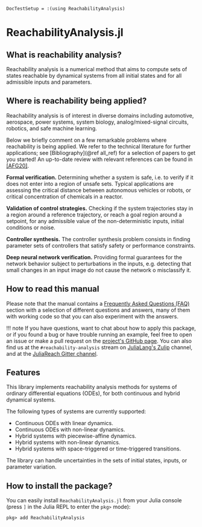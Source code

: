 ```@meta
DocTestSetup = :(using ReachabilityAnalysis)
```

# ReachabilityAnalysis.jl

## What is reachability analysis?

Reachability analysis is a numerical method that aims to compute sets of states
reachable by dynamical systems from all initial states and for all admissible inputs
and parameters.

## Where is reachability being applied?

Reachability analysis is of interest in diverse domains including automotive,
aerospace, power systems, system biology, analog/mixed-signal circuits, robotics,
and safe machine learning.

Below we briefly comment on a few remarkable problems where reachability is being
applied. We refer to the technical literature for further applications;
see [Bibliography](@ref all_ref) for a selection of papers to get you started!
An up-to-date review with relevant references can be found in [[AFG20]](@ref).

**Formal verification.** Determining whether a system is safe, i.e. to verify
if it does not enter into a region of unsafe sets. Typical applications are
assessing the critical distance between autonomous vehicles or robots, or critical
concentration of chemicals in a reactor.

**Validation of control strategies.** Checking if the system trajectories stay in a region around a reference trajectory, or reach a goal region around a setpoint,
for any admissible value of the non-deterministic inputs, initial conditions
or noise.

**Controller synthesis.** The controller synthesis problem consists in finding parameter sets of controllers that satisfy safety or performance constraints.

**Deep neural network verification.** Providing formal guarantees for the network behavior subject to perturbations in the inputs, e.g. detecting that small changes in an input image do not cause the network o misclassify it.

## How to read this manual

Please note that the manual contains a [Frequently Asked Questions (FAQ)](https://juliareach.github.io/ReachabilityAnalysis.jl/dev/man/faq/) section with a selection of different questions and answers, many of them
with working code so that you can also experiment with the answers.

!!! note
    If you have questions, want to chat about how to apply this package, or if you found a bug or have trouble running an example, feel free to open an issue or make a pull request on the [project's GitHub page](https://github.com/JuliaReach/ReachabilityAnalysis.jl). You can also find us at the `#reachability-analysis` stream on [JuliaLang's Zulip](https://julialang.zulipchat.com) channel, and at the [JuliaReach Gitter channel](https://gitter.im/JuliaReach/Lobby?utm_source=badge&utm_medium=badge&utm_campaign=pr-badge&utm_content=badge).

## Features

This library implements reachability analysis methods for systems of ordinary
differential equations (ODEs), for both continuous and hybrid dynamical systems.

The following types of systems are currently supported:

- Continuous ODEs with linear dynamics.
- Continuous ODEs with non-linear dynamics.
- Hybrid systems with piecewise-affine dynamics.
- Hybrid systems with non-linear dynamics.
- Hybrid systems with space-triggered or time-triggered transitions.

The library can handle uncertainties in the sets of initial states, inputs, or parameter variation.

## How to install the package?

You can easily install `ReachabilityAnalysis.jl` from your Julia console
(press `]` in the Julia REPL to enter the `pkg>` mode):

```
pkg> add ReachabilityAnalysis
```
